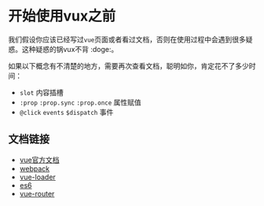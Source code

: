 # 开始使用vux之前

我们假设你应该已经写过`vue`页面或者看过文档，否则在使用过程中会遇到很多疑惑。这种疑惑的锅vux不背 :doge:。

如果以下概念有不清楚的地方，需要再次查看文档，聪明如你，肯定花不了多少时间：

+ `slot` 内容插槽
+ `:prop` `:prop.sync` `:prop.once` 属性赋值
+ `@click` `events` `$dispatch` 事件

## 文档链接

+ [vue官方文档](http://cn.vuejs.org)
+ [webpack](http://webpack.github.io)
+ [vue-loader](https://github.com/vuejs/vue-loader)
+ [es6](http://es6.ruanyifeng.com/)
+ [vue-router](https://github.com/vuejs/vue-router)